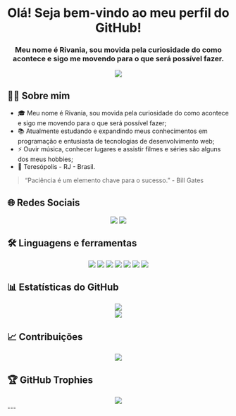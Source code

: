 <h1 align="center">
    Olá! Seja bem-vindo ao meu perfil do GitHub! <br/>
</h1>

<div align="center">
    <h3>Meu nome é Rivania, sou movida pela curiosidade do como acontece e sigo me movendo para o que será possível fazer.</h3>
    <img align="center" src="https://visitcount.itsvg.in/api?id=RivaniaGomes&icon=2&color=9" /> 
</div>
  
<h2> 👨‍💻 Sobre mim </h2>
<ul>
  <li>🎓 Meu nome é Rivania, sou movida pela curiosidade do como acontece e sigo me movendo para o que será possível fazer;</li>
  <li>📚 Atualmente estudando e expandindo meus conhecimentos em programação e entusiasta de tecnologias de desenvolvimento web;</li>
  <li>⚡ Ouvir música, conhecer lugares e assistir filmes e séries são alguns dos meus hobbies;</li>
  <li>📍 Teresópolis - RJ - Brasil.</li>
</ul>


> “Paciência é um elemento chave para o sucesso.” - Bill Gates

<h2> 🌐 Redes Sociais</h2>

<div align="center">

<a href="https://www.instagram.com/rivaniagomes/">
    <img align="center" src="https://img.shields.io/badge/Instagram-%23E4405F.svg?logo=Instagram&logoColor=white" /></a>
<a href="https://www.linkedin.com/in/rivaniagomes/">
    <img align="center" src="https://img.shields.io/badge/LinkedIn-%230077B5.svg?logo=linkedin&logoColor=white" /></a>
</div>

<h2> 🛠️ Linguagens e ferramentas  </h2>
<div align="center">
    <img align="center" src="https://img.shields.io/badge/java-%23ED8B00.svg?style=flat&logo=java&logoColor=white" />
    <img align="center" src="https://img.shields.io/badge/javascript-%23323330.svg?style=flat&logo=javascript&logoColor=%23F7DF1E" />
    <img align="center" src="https://img.shields.io/badge/html5-%23E34F26.svg?style=flat&logo=html5&logoColor=white" />
    <img align="center" src="https://img.shields.io/badge/react-%2320232a.svg?style=flat&logo=react&logoColor=%2361DAFB" />
    <img align="center" src="https://img.shields.io/badge/react_native-%2320232a.svg?style=flat&logo=react&logoColor=%2361DAFB" />
    <img align="center" src="https://img.shields.io/badge/spring-%236DB33F.svg?style=flat&logo=spring&logoColor=white" />
    <img align="center" src="https://img.shields.io/badge/postgres-%23316192.svg?style=flat&logo=postgresql&logoColor=white" />
</div>

<h2> 📊 Estatísticas do GitHub </h2>
<div align="center">
    <img src="https://github-readme-stats.vercel.app/api/top-langs/?username=RivaniaGomes&theme=radical&hide_border=false&include_all_commits=true&count_private=true&layout=compact" /> <br>
    <img src="https://github-readme-stats.vercel.app/api?username=RivaniaGomes&theme=radical&hide_border=false&include_all_commits=true&count_private=true" />
</div>

<h2> 📈 Contribuições </h2>
<div align="center">
    <img src="https://github-readme-streak-stats.herokuapp.com/?user=RivaniaGomes&theme=radical&hide_border=false" />
</div>


<h2> 🏆 GitHub Trophies  </h2>
<div align="center">
    <img src="https://github-profile-trophy.vercel.app/?username=RivaniaGomes&theme=radical&no-frame=false&no-bg=false&margin-w=4" />
</div>
---


<!-- Proudly created with GPRM ( https://gprm.itsvg.in ) -->

